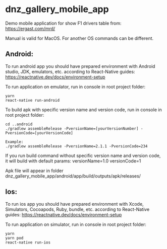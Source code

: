 # dnz_gallery_mobile_app
Demo mobile application for show F1 drivers table from: https://ergast.com/mrd/

Manual is valid for MacOS. For another OS commands can be different.

## Android:

To run android app you should have prepared environment with Android studio, JDK, emulators, etc.
according to React-Native guides:  
https://reactnative.dev/docs/environment-setup

To run application on emulator, run in console in root project folder:

 ```
yarn  
react-native run-android
```

To build apk with specific version name and version code, run in console in root project folder:

```
cd ..android  
./gradlew assembleRelease -PversionName=[yourVersionNumber] -PversionCode=[yourVersionCode]

Example:
./gradlew assembleRelease -PversionName=2.1.1 -PversionCode=234
```
If you run build command without specific version name and version code, it will build with default params: versionName=1.0 versionCode=1

Apk file will appear in folder dnz_gallery_mobile_app/android/app/build/outputs/apk/releases/

## Ios:

To run ios app you should have prepared environment with Xcode, Simulators, Cocoapods, Ruby, bundle, etc.
according to React-Native guides:
https://reactnative.dev/docs/environment-setup

To run application on simulator, run in console in root project folder:

```
yarn
yarn pod
react-native run-ios
```
